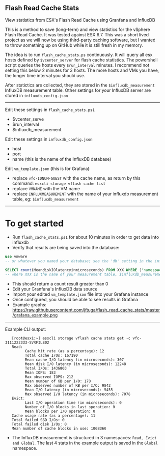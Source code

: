 ## Flash Read Cache Stats

View statistics from ESX's Flash Read Cache using Granfana and InfluxDB

This is a method to save (long-term) and view statistics for the vSphere Flash Read Cache. It was tested against ESX 6.7.  This was a short lived project as we will now be using third-party caching software, but I wanted to throw something up on GitHub while it is still fresh in my memory.

The idea is to run `flash_cache_stats.ps` continuously. It will query all esx hosts defined by `$vcenter_server` for flash cache statistics.  The powershell script queries the hosts every `$run_interval` minutes. I recommend not setting this below 2 minutes for 3 hosts.  The more hosts and VMs you have, the longer time interval you should use.  

After statictics are collected, they are stored in the `$influxdb_measurement` InfluxDB measurement table.  Other settings for your InfluxDB server are stored in `influxdb_config.json`

_____

Edit these settings in `flash_cache_stats.ps1`

- $vcenter_serve
- $run_interval
- $influxdb_measurement

Edit these settings in `influxdb_config.json`

- host
- port
- name (this is the name of the InfluxDB database)


Edit `vm_template.json` (this is for Grafana)

- replace `vfc-IDNUM-GUEST` with the cache name, as return by this command: `esxcli storage vflash cache list`
- replace `VMNAME` with the VM name
- replace `INFLUXMEASUREMENT` with the name of your influxdb measurement table, eg: `$influxdb_measurement`

_____

# To get started

- Run `flash_cache_stats.ps1` for about 10 minutes in order to get data into influxdb
- Verify that results are being saved into the database:

```sql
use vmware
-- or whatever you named your database; see the 'db' setting in the influxdb_config.json

SELECT count(MeandiskIOlatencyinmicroseconds) FROM XXX WHERE ("namespace" = 'Read' ) AND time >= now() - 120m
-- where XXX is the name of your measurement table, $influxdb_measurement
```

- This should return a count result greater than 0
- Edit your Granfana's InfluxDB data source
- Import your edited `vm_template.json` file into your Grafana instance
- Once configured, you should be able to see results in Grafana
- Example graphs: https://raw.githubusercontent.com/jftuga/flash_read_cache_stats/master/grafana_example.png

____

Example CLI output:

```
   [root@esx1:~] esxcli storage vflash cache stats get -c vfc-3111222333-SVRFILE02 
   Read:
         Cache hit rate (as a percentage): 12
         Total cache I/Os: 167190
         Mean cache I/O latency (in microseconds): 307
         Mean disk I/O latency (in microseconds): 12248
         Total I/Os: 1436803
         Mean IOPS: 183
         Max observed IOPS: 212
         Mean number of KB per I/O: 170
         Max observed number of KB per I/O: 9842
         Mean I/O latency (in microseconds): 5455
         Max observed I/O latency (in microseconds): 7078
   Evict:
         Last I/O operation time (in microseconds): 0
         Number of I/O blocks in last operation: 0
         Mean blocks per I/O operation: 0
   Cache usage rate (as a percentage): 11
   Total failed SSD I/Os: 0
   Total failed disk I/Os: 0
   Mean number of cache blocks in use: 1068360
```

- The InfluxDB measurement is structured in 3 namespaces: `Read, Evict and Global`.  The last 4 stats in the example output is saved in the `Global` namespace.

